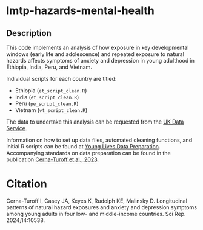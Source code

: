 # lmtp-hazards-mental-health

## Description

This code implements an analysis of how exposure in key developmental windows (early life and adolescence) and repeated exposure to natural hazards affects symptoms of anxiety and depression in young adulthood in Ethiopia, India, Peru, and Vietnam. 

Individual scripts for each country are titled: 

  - Ethiopia (`et_script_clean.R`)
  - India (`et_script_clean.R`)
  - Peru (`pe_script_clean.R`)  
  - Vietnam (`vt_script_clean.R`)
  
The data to undertake this analysis can be requested from the [UK Data Service](https://beta.ukdataservice.ac.uk/datacatalogue/series/series?id=2000060). 

Information on how to set up data files, automated cleaning functions, and initial R scripts can be found at [Young Lives Data Preparation](https://github.com/ilan-cerna-turoff/young_lives_data_preparation). Accompanying standards on data preparation can be found in the publication [Cerna-Turoff et al., 2023](https://academic.oup.com/ije/advance-article/doi/10.1093/ije/dyad066/7172837?utm_source=authortollfreelink&utm_campaign=ije&utm_medium=email&guestAccessKey=b12147e0-c4ee-4f9d-9952-6f784ab9aa07).

# Citation
Cerna-Turoff I, Casey JA, Keyes K, Rudolph KE, Malinsky D. Longitudinal patterns of natural hazard exposures and anxiety and depression symptoms among young adults in four low- and middle-income countries. Sci Rep. 2024;14:10538.   
